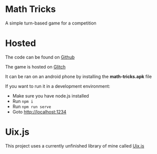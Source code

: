 # Math Tricks

A simple turn-based game for a competition

# Hosted

The code can be found on [Github](https://github.com/spasimir21/math-tricks)

The game is hosted on [Glitch](https://math-tricks.glitch.me)

It can be ran on an android phone by installing the **math-tricks.apk** file

If you want to run it in a development environment:

- Make sure you have node.js installed
- Run `npm i`
- Run `npm run serve`
- Goto [http://localhost:1234](http://localhost:1234)

# Uix.js

This project uses a currently unfinished library of mine called [Uix.js](https://github.com/spasimir21/uixjs)
